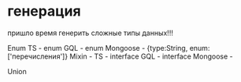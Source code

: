 # генерация

пришло время генерить сложные типы данных!!!

Enum
TS - enum
GQL - enum
Mongoose - {type:String, enum:['перечисления']}
Mixin -
TS - interface
GQL - interface
Mongoose -

Union
